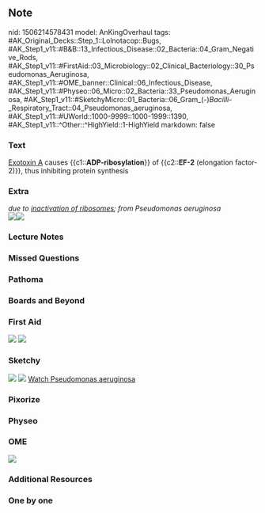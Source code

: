 ## Note
nid: 1506214578431
model: AnKingOverhaul
tags: #AK_Original_Decks::Step_1::Lolnotacop::Bugs, #AK_Step1_v11::#B&B::13_Infectious_Disease::02_Bacteria::04_Gram_Negative_Rods, #AK_Step1_v11::#FirstAid::03_Microbiology::02_Clinical_Bacteriology::30_Pseudomonas_Aeruginosa, #AK_Step1_v11::#OME_banner::Clinical::06_Infectious_Disease, #AK_Step1_v11::#Physeo::06_Micro::02_Bacteria::33_Pseudomonas_Aeruginosa, #AK_Step1_v11::#SketchyMicro::01_Bacteria::06_Gram_(-)_Bacilli_-_Respiratory_Tract::04_Pseudomonas_aeruginosa, #AK_Step1_v11::#UWorld::1000-9999::1000-1999::1390, #AK_Step1_v11::^Other::^HighYield::1-HighYield
markdown: false

### Text
<u>Exotoxin A</u> causes {{c1::<b>ADP-ribosylation</b>}} of
{{c2::<b>EF-2</b> (elongation factor-2)}}, thus inhibiting protein
synthesis

### Extra
<div>
  <i>due to <u>inactivation of ribosomes</u>; from Pseudomonas
  aeruginosa</i>
</div><img src="paste-117819542864341.jpg"><img src=
"paste-117956981817647.jpg">

### Lecture Notes


### Missed Questions


### Pathoma


### Boards and Beyond


### First Aid
<img src="tmpzq3or3fy.png"> <img src="tmpfddix8c1.png">

### Sketchy
<img src="paste-35665408425987.jpg"> <img src=
"paste-ebceff8c5fe3bdb85874f94a619d1c5b1f8c3f78.png"> <a href=
"https://dashboard.sketchy.com/study/medical/courses/medical-microbiology/units/medical-microbiology-bacteria/videos/medical-microbiology-bacteria-gram-negative-bacilli-respiratory-tract-pseudomonas-aeruginosa?utm_source=anki&utm_medium=partnership&utm_campaign=february_update&utm_content=medical">
Watch Pseudomonas aeruginosa</a>

### Pixorize


### Physeo


### OME
<div class="ome-widget">
  <a href=
  "https://onlinemeded.org/spa/infectious-disease?ref=anki"><img src="_OME_AnkiFlashcards_Topic_3.png"></a>
</div>

### Additional Resources


### One by one

